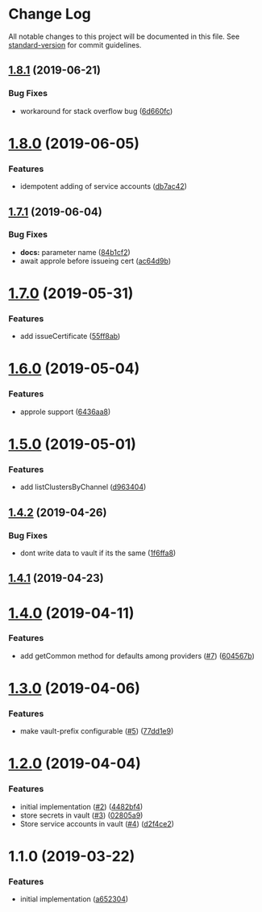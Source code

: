 # Change Log

All notable changes to this project will be documented in this file. See [standard-version](https://github.com/conventional-changelog/standard-version) for commit guidelines.

## [1.8.1](https://github.com/npm-wharf/cluster-info-client/compare/v1.8.0...v1.8.1) (2019-06-21)


### Bug Fixes

* workaround for stack overflow bug ([6d660fc](https://github.com/npm-wharf/cluster-info-client/commit/6d660fc))



# [1.8.0](https://github.com/npm-wharf/cluster-info-client/compare/v1.7.1...v1.8.0) (2019-06-05)


### Features

* idempotent adding of service accounts ([db7ac42](https://github.com/npm-wharf/cluster-info-client/commit/db7ac42))



## [1.7.1](https://github.com/npm-wharf/cluster-info-client/compare/v1.7.0...v1.7.1) (2019-06-04)


### Bug Fixes

* **docs:** parameter name ([84b1cf2](https://github.com/npm-wharf/cluster-info-client/commit/84b1cf2))
* await approle before issueing cert ([ac64d9b](https://github.com/npm-wharf/cluster-info-client/commit/ac64d9b))



# [1.7.0](https://github.com/npm-wharf/cluster-info-client/compare/v1.6.0...v1.7.0) (2019-05-31)


### Features

* add issueCertificate ([55ff8ab](https://github.com/npm-wharf/cluster-info-client/commit/55ff8ab))



# [1.6.0](https://github.com/npm-wharf/cluster-info-client/compare/v1.5.0...v1.6.0) (2019-05-04)


### Features

* approle support ([6436aa8](https://github.com/npm-wharf/cluster-info-client/commit/6436aa8))



# [1.5.0](https://github.com/npm-wharf/cluster-info-client/compare/v1.4.2...v1.5.0) (2019-05-01)


### Features

* add listClustersByChannel ([d963404](https://github.com/npm-wharf/cluster-info-client/commit/d963404))



## [1.4.2](https://github.com/npm-wharf/cluster-info-client/compare/v1.4.1...v1.4.2) (2019-04-26)


### Bug Fixes

* dont write data to vault if its the same ([1f6ffa8](https://github.com/npm-wharf/cluster-info-client/commit/1f6ffa8))



## [1.4.1](https://github.com/npm-wharf/cluster-info-client/compare/v1.4.0...v1.4.1) (2019-04-23)



# [1.4.0](https://github.com/npm-wharf/cluster-info-client/compare/v1.3.0...v1.4.0) (2019-04-11)


### Features

* add getCommon method for defaults among providers ([#7](https://github.com/npm-wharf/cluster-info-client/issues/7)) ([604567b](https://github.com/npm-wharf/cluster-info-client/commit/604567b))



# [1.3.0](https://github.com/npm-wharf/cluster-info-client/compare/v1.2.0...v1.3.0) (2019-04-06)


### Features

* make vault-prefix configurable ([#5](https://github.com/npm-wharf/cluster-info-client/issues/5)) ([77dd1e9](https://github.com/npm-wharf/cluster-info-client/commit/77dd1e9))



# [1.2.0](https://github.com/npm-wharf/cluster-info-client/compare/v1.1.0...v1.2.0) (2019-04-04)


### Features

* initial implementation ([#2](https://github.com/npm-wharf/cluster-info-client/issues/2)) ([4482bf4](https://github.com/npm-wharf/cluster-info-client/commit/4482bf4))
* store secrets in vault ([#3](https://github.com/npm-wharf/cluster-info-client/issues/3)) ([02805a9](https://github.com/npm-wharf/cluster-info-client/commit/02805a9))
* Store service accounts in vault ([#4](https://github.com/npm-wharf/cluster-info-client/issues/4)) ([d2f4ce2](https://github.com/npm-wharf/cluster-info-client/commit/d2f4ce2))



# 1.1.0 (2019-03-22)


### Features

* initial implementation ([a652304](https://github.com/npm-wharf/cluster-info-client/commit/a652304))
